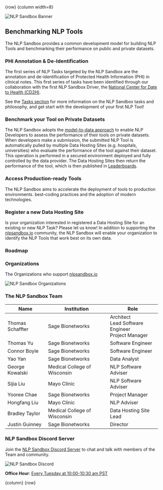 <!-- markdownlint-disable-next-line first-line-h1 -->
{row}
{column width=8}

![NLP Sandbox Banner]

## Benchmarking NLP Tools

The NLP Sandbox provides a common development model for building NLP Tools and benchmarking their performance on public and private datasets.

### PHI Annotation & De-Identification

The first series of NLP Tasks targeted by the NLP Sandbox are the annotation and de-identification of Protected Health Information (PHI) in clinical notes. This first series of tasks have been identified through our collaboration with the first NLP Sandbox Driver, the [National Center for Date to Health (CD2H)].

See the [Tasks section] for more information on the NLP Sandbox tasks and philosophy, and get start with the development of your first NLP Tool!

### Benchmark your Tool on Private Datasets

The NLP Sandbox adopts the [model-to-data approach] to enable NLP Developers to assess the performance of their tools on private datasets. When developers make a submission, the submitted NLP Tool is automatically pulled by multiple Data Hosting Sites (e.g. hospitals, universities) who evaluate the performance of the tool against their dataset. This operation is performed in a secured environment deployed and fully controlled by the data provider. The Data Hosting Sites then return the performance of the tool, which is then published in [Leaderboards].

### Access Production-ready Tools

The NLP Sandbox aims to accelerate the deployment of tools to production environments.  best-coding practices and the adoption of modern technologies.



### Register a new Data Hosting Site

Is your organization interested in registered a Data Hosting Site for an existing or new NLP Task? Please let us know! In addition to supporting the [nlpsandbox.io] community, the NLP Sandbox will enable your organization to identify the NLP Tools that work best on its own data.

### Roadmap

### Organizations

The Organizations who support [nlpsandbox.io]

![NLP Sandbox Organizations]

### The NLP Sandbox Team

<!-- markdownlint-disable -->
Name             | Institution | Role
-----------------|------------------------------|---
Thomas Schaffter | Sage Bionetworks             | Architect<br>Lead Software Engineer<br>Project Manager
Thomas Yu        | Sage Bionetworks             | Software Engineer
Connor Boyle     | Sage Bionetworks             | Software Engineer
Yao Yan          | Sage Bionetworks             | Data Analyst
George Kowalski  | Medical College of Wisconsin | NLP Software Adviser
Sijia Liu        | Mayo Clinic                  | NLP Software Adviser
Yooree Chae      | Sage Bionetworks             | Project Manager
Hongfang Liu     | Mayo Clinic                  | NLP Adviser
Bradley Taylor   | Medical College of Wisconsin | Data Hosting Site Lead
Justin Guinney   | Sage Bionetworks             | Director
<!-- markdownlint-enable -->

### NLP Sandbox Discord Server

Join the [NLP Sandbox Discord Server] to chat and talk with members of the Team and community.

![NLP Sandbox Discord]

**Office Hour**: [Every Tuesday at 10:00-10:30 am PST]

{column}
{row}

<!-- Links -->

[nlpsandbox.io]: https://nlpsandbox.io
[National Center for Date to Health (CD2H)]: https://cd2h.org/
[NLP Sandbox Discord server]: https://discord.gg/Zb4ymtF
[Every Tuesday at 10:00-10:30 am PST]: https://www.starts-at.com/event/2806163581
[model-to-data approach]: https://doi.org/10.1186/s13059-019-1794-0
[Tasks section]: https://www.synapse.org/#!Synapse:syn22277124/wiki/607935
[Leaderboards]: https://www.synapse.org/#!Synapse:syn22277124/wiki/604828

<!-- Images -->

[NLP Sandbox Banner]: https://github.com/nlpsandbox/nlpsandbox-website-synapse/raw/staging/images/nlpsandbox-banner.png
[NLP Sandbox Organizations]: https://github.com/nlpsandbox/nlpsandbox-website-synapse/raw/staging/images/nlpsandbox-organizations.png
[NLP Sandbox Discord]: https://github.com/nlpsandbox/nlpsandbox-website-synapse/raw/staging/images/nlpsandbox-discord-2.png

